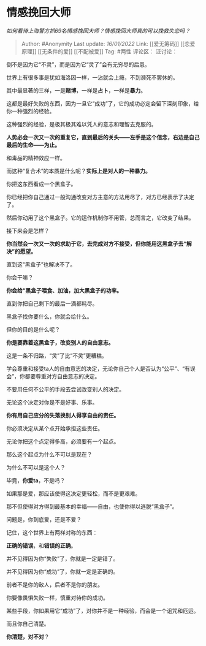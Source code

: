 # 情感挽回大师
*如何看待上海警方抓69名情感挽回大师？情感挽回大师真的可以挽救失恋吗？*

> Author: #Anonymity
> Last update: *16/01/2022*
> Link: [[爱无筹码]] [[恋爱原理]] [[无条件的爱]] [[不配被爱]]
> Tag: #两性
> 评论区：
> 泛讨论：

倒不是因为它“不灵”，而是因为它“灵了”会有无穷尽的后患。

世界上有很多事是犹如海洛因一样，一沾就会上瘾，不到濒死不罢休的。

其中最显著的三样，一是**赌博**，一样是**占卜**，一样是**暴力**。

这都是最好失败的东西，因为一旦它“成功”了，它的成功必定会留下深刻印象，给你一种强烈的经验。

这种强烈的经验，是极其极其难以凭人的意志和理智去克服的。

**人势必会一次又一次的重复它，直到最后的关头——左手是这个信念，右边是自己最后的生命——为止。**

和毒品的精神效应一样。

而这种“复合术”的本质是什么呢？**实际上是对人的一种暴力。**

你把这东西看成一个黑盒子。

你已经把你自己通过一般沟通改变对方主意的方法用尽了，对方已经表示了决定了。

然后你动用了这个黑盒子。它的运作机制你不用管，总而言之，它改变了结果。

接下来会是怎样？

**你当然会一次又一次的求助于它，去完成对方不接受，但你能用这黑盒子去“解决”的愿望。**

直到这“黑盒子”也解决不了。

你会干嘛？

**你会给“黑盒子喂食、加油，加大黑盒子的功率。**

直到你把自己剩下的最后一滴都耗尽。

黑盒子找你要什么，你就会给什么。

但你的目的是什么呢？

**你是要靠着这黑盒子，改变别人的自由意志。**

这是一条不归路，“灵”了比“不灵”更糟糕。

学会尊重和接受ta人的自由意志的决定，无论你自己个人是否认为“公平”、“有误会”，你都要尊重对方自由意志的决定。

不要用任何不公平的手段去尝试改变别人的决定。

无论这个决定对你是不是好事、乐事。

**你有用自己应分的失落换别人得享自由的责任。**

你必须决定从某个点开始承担这些责任。

无论你把这个点定得多高，必须要有一个起点。

那么这个起点为什么不可以是现在？

为什么不可以是这个人？

毕竟，**你爱ta**，不是吗？

如果那是爱，那应该使得这决定更轻松，而不是更艰难。

那不但使得对方得到最基本的幸福——自由，也使你得以逃脱“黑盒子”。

问题是，你到底爱，还是不爱？

记住，这个世界上有两样对称的东西：

**正确的错误**，和**错误的正确**。

并不见得因为你“失败”了，你就是一定是错了。

并不见得因为你“成功”了，你就一定是正确的。

前者不是你的敌人，后者不是你的朋友。

你要像畏惧失败一样，慎重对待你的成功。

某些手段，你如果用它“成功”了，对你并不是一种经验，而会是一个诅咒和厄运。

而且你自己清楚。

**你清楚，对不对**？
